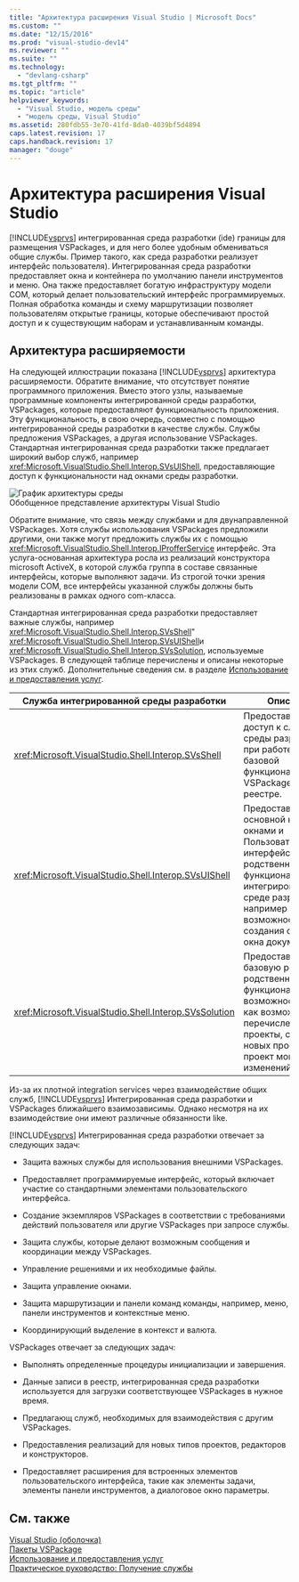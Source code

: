 ```yaml
---
title: "Архитектура расширения Visual Studio | Microsoft Docs"
ms.custom: ""
ms.date: "12/15/2016"
ms.prod: "visual-studio-dev14"
ms.reviewer: ""
ms.suite: ""
ms.technology: 
  - "devlang-csharp"
ms.tgt_pltfrm: ""
ms.topic: "article"
helpviewer_keywords: 
  - "Visual Studio, модель среды"
  - "модель среды, Visual Studio"
ms.assetid: 280fdb55-3e70-41fd-8da0-4039bf5d4894
caps.latest.revision: 17
caps.handback.revision: 17
manager: "douge"
---
```

# Архитектура расширения Visual Studio
[!INCLUDE[vsprvs](../code-quality/includes/vsprvs_md.md)] интегрированная среда разработки \(ide\) границы для размещения VSPackages, и для него более удобным обмениваться общие службы.  Пример такого, как среда разработки реализует интерфейс пользователя\).  Интегрированная среда разработки предоставляет окна и контейнера по умолчанию панели инструментов и меню.  Она также предоставляет богатую инфраструктуру модели COM, который делает пользовательский интерфейс программируемых.  Полная обработка команды и схему маршрутизации позволяет пользователям открытые границы, которые обеспечивают простой доступ и к существующим наборам и устанавливанным команды.  
  
## Архитектура расширяемости  
 На следующей иллюстрации показана [!INCLUDE[vsprvs](../code-quality/includes/vsprvs_md.md)] архитектура расширяемости.  Обратите внимание, что отсутствует понятие программного приложения.  Вместо этого узлы, называемые программные компоненты интегрированной среды разработки, VSPackages, которые предоставляют функциональность приложения.  Эту функциональность, в свою очередь, совместно с помощью интегрированной среды разработки в качестве службы.  Службы предложения VSPackages, а другая использование VSPackages.  Стандартная интегрированная среда разработки также предлагает широкий выбор служб, например <xref:Microsoft.VisualStudio.Shell.Interop.SVsUIShell>, предоставляющие доступ к функциональности над окнами среды разработки.  
  
 ![График архитектуры среды](~/docs/extensibility/internals/media/environment.gif "environment")  
Обобщенное представление архитектуры Visual Studio  
  
 Обратите внимание, что связь между службами и для двунаправленной VSPackages.  Хотя службы использования VSPackages предложили другими, они также могут предложить службы их с помощью <xref:Microsoft.VisualStudio.Shell.Interop.IProfferService> интерфейс.  Эта услуга\-основанная архитектура росла из реализаций конструктора microsoft ActiveX, в которой служба группа в составе связанные интерфейсы, которые выполняют задачи.  Из строгой точки зрения модели COM, все интерфейсы указанной службы должны быть реализованы в рамках одного com\-класса.  
  
 Стандартная интегрированная среда разработки предоставляет важные службы, например <xref:Microsoft.VisualStudio.Shell.Interop.SVsShell>"  <xref:Microsoft.VisualStudio.Shell.Interop.SVsUIShell>и  <xref:Microsoft.VisualStudio.Shell.Interop.SVsSolution>, используемые VSPackages.  В следующей таблице перечислены и описаны некоторые из этих служб.  Дополнительные сведения см. в разделе [Использование и предоставления услуг](../extensibility/using-and-providing-services.md).  
  
|Служба интегрированной среды разработки|Описание|  
|---------------------------------------------|--------------|  
|<xref:Microsoft.VisualStudio.Shell.Interop.SVsShell>|Предоставляет доступ к службам среды разработки при работе с базовой функциональностью, VSPackages, и реестре.|  
|<xref:Microsoft.VisualStudio.Shell.Interop.SVsUIShell>|Предоставляет основной над окнами и Пользовательский интерфейс\-родственную функциональность в интегрированной среде разработки, например возможность создания средств и окна документа.|  
|<xref:Microsoft.VisualStudio.Shell.Interop.SVsSolution>|Предоставляет базовую решение\-родственную функциональные возможности, такие как возможность перечисления проекты, создания новых проектов, а проект монитора изменений.|  
  
 Из\-за их плотной integration services через взаимодействие общих служб, [!INCLUDE[vsprvs](../code-quality/includes/vsprvs_md.md)] Интегрированная среда разработки и VSPackages ближайшего взаимозависимы.  Однако несмотря на их взаимодействие они имеют различные обязанности like.  
  
 [!INCLUDE[vsprvs](../code-quality/includes/vsprvs_md.md)] Интегрированная среда разработки отвечает за следующих задач:  
  
-   Защита важных службы для использования внешними VSPackages.  
  
-   Предоставляет программируемые интерфейс, который включает участие со стандартными элементами пользовательского интерфейса.  
  
-   Создание экземпляров VSPackages в соответствии с требованиями действий пользователя или другие VSPackages при запросе службы.  
  
-   Защита службы, которые делают возможным сообщения и координации между VSPackages.  
  
-   Управление решениями и их необходимые файлы.  
  
-   Защита управление окнами.  
  
-   Защита маршрутизации и панели команд команды, например, меню, панели инструментов и контекстные меню.  
  
-   Координирующий выделение в контекст и валюта.  
  
 VSPackages отвечает за следующих задач:  
  
-   Выполнять определенные процедуры инициализации и завершения.  
  
-   Данные записи в реестр, интегрированная среда разработки используется для загрузки соответствующее VSPackages в нужное время.  
  
-   Предлагающ служб, необходимых для взаимодействия с другим VSPackages.  
  
-   Предоставления реализаций для новых типов проектов, редакторов и конструкторов.  
  
-   Предоставляет расширения для встроенных элементов пользовательского интерфейса, такие как элементы задачи, элементы панели инструментов, а диалоговое окно параметры.  
  
## См. также  
 [Visual Studio \(оболочка\)](../extensibility/internals/visual-studio-shell.md)   
 [Пакеты VSPackage](../extensibility/internals/vspackages.md)   
 [Использование и предоставления услуг](../extensibility/using-and-providing-services.md)   
 [Практическое руководство: Получение службы](../Topic/How%20to:%20Get%20a%20Service.md)